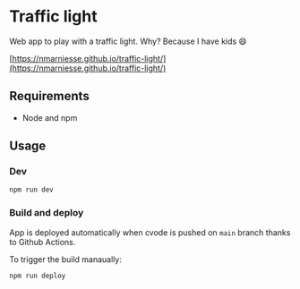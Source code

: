 # Traffic light

Web app to play with a traffic light.
Why? Because I have kids :smile:

[https://nmarniesse.github.io/traffic-light/](https://nmarniesse.github.io/traffic-light/)

## Requirements

- Node and npm

## Usage

### Dev

```bash
npm run dev
```

### Build and deploy

App is deployed automatically when cvode is pushed on `main` branch thanks to Github Actions.

To trigger the build manaually:

```bash
npm run deploy
```
